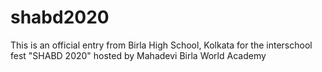 # shabd2020
This is an official entry from Birla High School, Kolkata for the interschool fest "SHABD 2020" hosted by Mahadevi Birla World Academy
